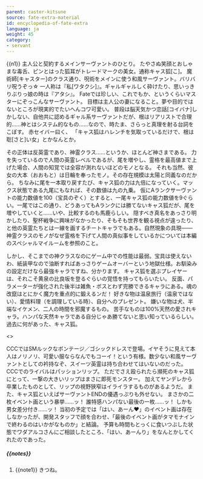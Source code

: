 ```yaml
---
parent: caster-kitsune
source: fate-extra-material
id: encyclopedia-of-fate-extra
language: ja
weight: 45
category:
- servant
---
```


{{n1}}
主人公と契約するメインサーヴァントのひとり。
たやさぬ笑顔とおしゃまな毒舌、ピンとはった狐耳がトレードマークの美女。通称キャス狐[こ]。
魔術師[キャスター]のクラス通り、呪術をメインに使う和風サーヴァント。バリバリ呪うぞっ☆
一人称は『私[ワタクシ]』。ギャルギャルしく砕けたり、思いっきりぶりっ娘の時は『アタシ』。
Fateでは珍しい、これでもか、というくらいマスターにぞっこんなサーヴァント。
目標は主人公の妻になること。夢や目的ではないところが現実的でたいへんコワ可愛い。
普段は脳天気かつ恋話[コイバナ]しかしない、自他共に認めるギャル系サーヴァントだが、根はリアリストで合理的……神とはシステム的なもの……なので、時たま、さらっと真理を射る台詞をこぼす。
赤セイバー曰く、
「キャス狐はハレンチを気取っているだけで、根は聡[さと]い女」とかなんとか。

その正体は反英霊であり、神霊クラス……というか、ほとんど神さまである。
力を失っているので人間の英霊レベルであるが、尾を増やし、霊格を最高値まで上げた場合、人間の知覚では全容が測れないほどのモノとなる。
それも当然、彼女の大本（おおもと）は日輪を奉ったモノ。その存在規模は太陽と同義なのだから。
ちなみに尾を一本取り戻すたび、キャス狐の力は九倍になっていく。マックス状態である九尾にもなれば、その数値は九の九乗。
仮にAランクサーヴァントの能力数値を100（宝具のぞく）とすると、一尾キャス狐の能力数値を9ぐらい。一尾ではこの通り、どうあってもAランクには勝てないキャス狐だが、尾を増やしていくと……いや、比較するのも馬鹿らしい。
隠すべき真名をあっさり明かしたり、聖杯戦争に興味がなかったり、そもそも世界を観る視点が違ったり、と他の英霊たちとは一線を画するチートキャラでもある。自然現象の具現───神霊クラスのモノがなぜ霊格を下げて人間の真似事をしているかについては本編のスペシャルマイルームを参照のこと。

しかし、そこまでの神クラスなのにゲーム中での性能は最弱。宝具は使えないわ、紙装甲なので油断すればあっさりゲームオーバーという地獄仕様。お馴染みの設定だけなら最強キャラですね、分かります。
キャス狐を選ぶプレイヤーは、それこそ黄泉の比良坂を登るぐらいの覚悟を持ってもらいたい。
反面、パラメーターが強化された後半は雑魚・ボスとわず完勝できるキャラにある。魂の改竄はとにかく魔力を重点的に鍛えるンだ！
好きな物は温泉旅行（温泉ではない）、愛情料理（を調理している時）、自分へのプレゼント。
嫌いな物は犬、半端なイケメン、二人の時間を邪魔するもの。
苦手なものは100%天然の愛されキャラ。ハンパな天然キャラである自分じゃあ勝てないと思い知っているらしい。過去に何があった、キャス狐。

<>

CCCではSMルックなボンテージ／ゴシックドレスで登場。イヤそうに見えて本人はノリノリ、可愛い服ならなんでもコーイ！という有様。数少ない和風サーヴァントとしての衿持なぞ、スイーツ英霊は持ち合わせてはいないのだった。
CCCでのライバルはパッションリップ。
ただでさえ殴られたら瀕死のキャス狐にとって、一撃の大きいリップはまさに即死モンスター。
加えてヤンデレから卒業したものとして、リップの視野狭窄はイライラするものがあるようだ。
また、キャス狐といえばサーヴァントENDの優遇っぷりも外せない。
まさかの二枚イベント画という暴挙……ッ！
誰特感ハンパない最後の一枚……ッ！
しかも男女差分付き……ッ！
当初の予定では「はい、あーん♥」のイベント画は存在しなかったが、開発スタッフで顔を合わせ、「最後のイベント画がタマモナインで終わるのはいかがなものか」と結論。
予算も時間もとっくに食いつぶした状態でワダアルコさんにご相談したところ、「はい、あーんり」をなんとかしてくれたのであった。

##### {{notes}}

1. {{note1}} きつね。
